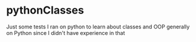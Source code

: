 # pythonClasses
Just some tests I ran on python to learn about classes and OOP generally on Python since I didn't have experience in that
